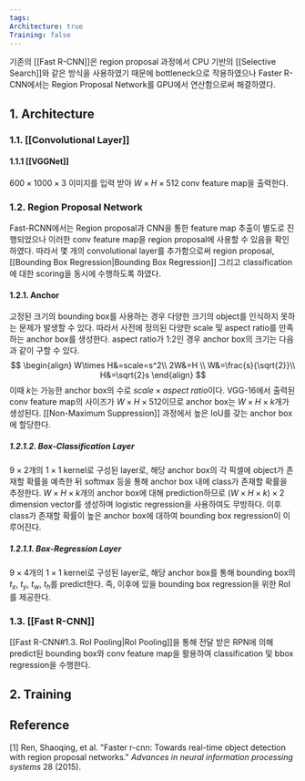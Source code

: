 ```yaml
---
tags: 
Architecture: true
Training: false
---
```

기존의 [[Fast R-CNN]]은 region proposal 과정에서 CPU 기반의 [[Selective Search]]와 같은 방식을 사용하였기 때문에 bottleneck으로 작용하였으나 Faster R-CNN에서는 Region Proposal Network를 GPU에서 연산함으로써 해결하였다. 

## 1. Architecture
### 1.1. [[Convolutional Layer]]
#### 1.1.1 [[VGGNet]]
$600\times1000\times3$ 이미지를 입력 받아 $W \times H \times 512$ conv feature map을 출력한다.
### 1.2. Region Proposal Network
Fast-RCNN에서는 Region proposal과 CNN을 통한 feature map 추출이 별도로 진행되었으나 이러한 conv feature map을 region proposal에 사용할 수 있음을 확인하였다. 따라서 몇 개의 convolutional layer를 추가함으로써 region proposal, [[Bounding Box Regression|Bounding Box Regression]] 그리고 classification에 대한 scoring을 동시에 수행하도록 하였다.
#### 1.2.1. Anchor
고정된 크기의 bounding box를 사용하는 경우 다양한 크기의 object를 인식하지 못하는 문제가 발생할 수 있다. 따라서 사전에 정의된 다양한 scale 및 aspect ratio를 만족하는 anchor box를 생성한다. aspect ratio가 1:2인 경우 anchor box의 크기는 다음과 같이 구할 수 있다. 
$$
\begin{align}
W\times H&=scale=s^2\\
2W&=H  \\
W&=\frac{s}{\sqrt{2}}\\
H&=\sqrt{2}s
\end{align}
$$
이때 $k$는 가능한 anchor box의 수로 $scale\times aspect~ratio$이다. VGG-16에서 출력된conv feature map의 사이즈가 $W\times H\times512$이므로 anchor box는 $W \times H \times k$개가 생성된다.
[[Non-Maximum Suppression]] 과정에서 높은 IoU를 갖는 anchor box에 할당한다.
##### 1.2.1.2. Box-Classification Layer
$9\times2$개의 $1\times1$ kernel로 구성된 layer로, 해당 anchor box의 각 픽셀에 object가 존재할 확률을 예측한 뒤 softmax 등을 통해 anchor box 내에 class가 존재할 확률을 추정한다. $W \times H \times k$개의 anchor box에 대해 prediction하므로  $(W \times H \times k) \times 2$ dimension vector를 생성하며 logistic regression을 사용하여도 무방하다. 이후 class가 존재할 확률이 높은 anchor box에 대하여 bounding box regression이 이루어진다.
##### 1.2.1.1. Box-Regression Layer
$9 \times 4$개의 $1 \times 1$ kernel로 구성된 layer로, 해당 anchor box를 통해 bounding box의 $t_{x}, ~t_{y}, ~t_{w}, ~t_{h}$를 predict한다. 즉, 이후에 있을 bounding box regression을 위한 RoI를 제공한다.
### 1.3. [[Fast R-CNN]]
[[Fast R-CNN#1.3. RoI Pooling|RoI Pooling]]을 통해 전달 받은 RPN에 의해 predict된  bounding box와 conv feature map을 활용하여 classification 및 bbox regression을 수행한다.
## 2. Training

## Reference
[1] Ren, Shaoqing, et al. "Faster r-cnn: Towards real-time object detection with region proposal networks." _Advances in neural information processing systems_ 28 (2015).